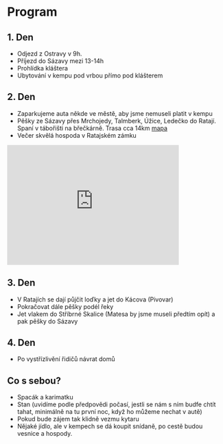 # Program

## 1. Den

- Odjezd z Ostravy v 9h.
- Příjezd do Sázavy mezi 13-14h
- Prohlídka kláštera
- Ubytování v kempu pod vrbou přímo pod klášterem

## 2. Den

- Zaparkujeme auta někde ve městě, aby jsme nemuseli platit v kempu
- Pěšky ze Sázavy přes Mrchojedy, Talmberk, Úžice, Ledečko do Ratají. Spaní v tábořišti na břečkárně. Trasa cca 14km [mapa](https://mapy.cz/s/cocobobara)
- Večer skvělá hospoda v Ratajském zámku

<iframe style="border:none" src="https://frame.mapy.cz/s/kuvamedabo" width="400" height="280" frameborder="0"></iframe>


## 3. Den

- V Ratajích se dají půjčit loďky a jet do Kácova (Pivovar)
- Pokračovat dále pěšky podél řeky
- Jet vlakem do Stříbrné Skalice (Matesa by jsme museli předtím opít) a pak pěšky do Sázavy

## 4. Den

- Po vystřízlivění řidičů návrat domů

## Co s sebou?

- Spacák a karimatku
- Stan (uvidíme podle předpovědi počasí, jestli se nám s ním budfe chtít tahat, minimálně na tu první noc, když ho můžeme nechat v autě)
- Pokud bude zájem tak klidně vezmu kytaru
- Nějaké jídlo, ale v kempech se dá koupit snídaně, po cestě budou vesnice a hospody. 
